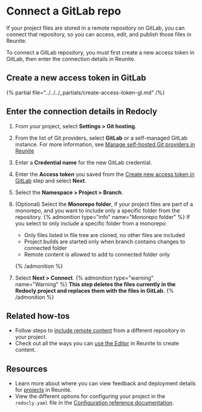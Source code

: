 # Connect a GitLab repo

If your project files are stored in a remote repository on GitLab, you can connect that repository, so you can access, edit, and publish those files in Reunite.

To connect a GitLab repository, you must first create a new access token in GitLab, then enter the connection details in Reunite.

## Create a new access token in GitLab

{% partial file="../../../_partials/create-access-token-gl.md" /%}

## Enter the connection details in Redocly

1. From your project, select **Settings > Git hosting**.
2. From the list of Git providers, select **GitLab** or a self-managed GitLab instance. For more information, see [Manage self-hosted Git providers in Reunite](./self-hosted/gitlab.md)
3. Enter a **Credential name** for the new GitLab credential.
4. Enter the **Access token** you saved from the [Create new access token in GitLab](#create-a-new-access-token-in-gitlab) step and select **Next**.
5. Select the **Namespace > Project > Branch**.
6. (Optional) Select the **Monorepo folder**, if your project files are part of a monorepo, and you want to include only a specific folder from the repository.
   {% admonition type="info" name="Monorepo folder" %}
   If you select to only include a specific folder from a monorepo:

   - Only files listed in file tree are cloned, no other files are included
   - Project builds are started only when branch contains changes to connected folder
   - Remote content is allowed to add to connected folder only

   {% /admonition %}

7. Select **Next > Connect**.
   {% admonition type="warning" name="Warning" %}
   **This step deletes the files currently in the Redocly project and replaces them with the files in GitLab.**
   {% /admonition %}

## Related how-tos

- Follow steps to [include remote content](../remote-content/index.md) from a different repository in your project.
- Check out all the ways you can [use the Editor](../../../author/how-to/use-editor.md) in Reunite to create content.

## Resources

- Learn more about where you can view feedback and deployment details for [projects](../../concepts/projects.md) in Reunite.
- View the different options for configuring your project in the `redocly.yaml` file in the [Configuration reference documentation](../../../config/index.md).
